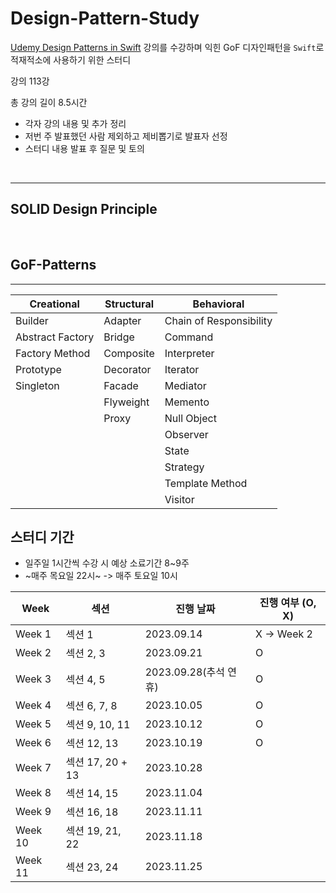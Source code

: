# Design-Pattern-Study
[Udemy Design Patterns in Swift](https://www.udemy.com/course/design-patterns-swift/) 강의를 수강하며 익힌 GoF 디자인패턴을 `Swift`로 적재적소에 사용하기 위한 스터디

강의 113강

총 강의 길이 8.5시간

- 각자 강의 내용 및 추가 정리
- 저번 주 발표했던 사람 제외하고 제비뽑기로 발표자 선정
- 스터디 내용 발표 후 질문 및 토의


<br>

---
## SOLID Design Principle

<br>

## GoF-Patterns
---
| Creational                                              | Structural                               | Behavioral                |
| ------------------------------------------------------  | ---------------------------------------- | ---------------------------------------- |
| Builder                                                 | Adapter                                  | Chain of Responsibility                  |
| Abstract Factory                                        | Bridge                                   | Command                                  | 
| Factory Method                                          | Composite                                | Interpreter                              |
| Prototype                                               | Decorator                                | Iterator                                 |
| Singleton                                               | Facade                                   | Mediator                                 |
|                                                         | Flyweight                                | Memento                                  |
|                                                         | Proxy                                    | Null Object                              |
|                                                         |                                          | Observer                                 |
|                                                         |                                          | State                                    |
|                                                         |                                          | Strategy                                 |
|                                                         |                                          | Template Method                          |
|                                                         |                                          | Visitor                                  |


## 스터디 기간 
- 일주일 1시간씩 수강 시 예상 소료기간 8~9주
- ~매주 목요일 22시~ -> 매주 토요일 10시

| Week                                              | 섹션                                |  진행 날짜                     | 진행 여부 (O, X)
| ------------------------------------------------  | ---------------------------------- | ---------------------------- | ---------  |
| Week 1                                            | 섹션 1                              | 2023.09.14                   | X -> Week 2|
| Week 2                                            | 섹션 2, 3                           | 2023.09.21                   |     O      |
| Week 3                                            | 섹션 4, 5                           | 2023.09.28(추석 연휴)          |     O      |
| Week 4                                            | 섹션 6, 7, 8                        | 2023.10.05                   |     O      |
| Week 5                                            | 섹션 9, 10, 11                      | 2023.10.12                   |     O      |
| Week 6                                            | 섹션 12, 13                         | 2023.10.19                   |     O      |
| Week 7                                            | 섹션 17, 20 + 13                    | 2023.10.28                   |            |
| Week 8                                            | 섹션 14, 15                         | 2023.11.04                   |            |
| Week 9                                            | 섹션 16, 18                         | 2023.11.11                   |            |
| Week 10                                           | 섹션 19, 21, 22                     | 2023.11.18                   |            |
| Week 11                                           | 섹션 23, 24                         | 2023.11.25                   |            |
